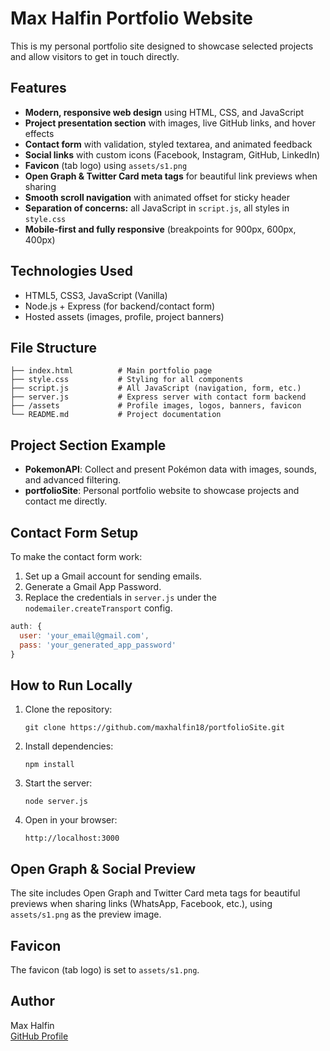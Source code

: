 # Max Halfin Portfolio Website

This is my personal portfolio site designed to showcase selected projects and allow visitors to get in touch directly.

## Features

- **Modern, responsive web design** using HTML, CSS, and JavaScript
- **Project presentation section** with images, live GitHub links, and hover effects
- **Contact form** with validation, styled textarea, and animated feedback
- **Social links** with custom icons (Facebook, Instagram, GitHub, LinkedIn)
- **Favicon** (tab logo) using `assets/s1.png`
- **Open Graph & Twitter Card meta tags** for beautiful link previews when sharing
- **Smooth scroll navigation** with animated offset for sticky header
- **Separation of concerns:** all JavaScript in `script.js`, all styles in `style.css`
- **Mobile-first and fully responsive** (breakpoints for 900px, 600px, 400px)

## Technologies Used

- HTML5, CSS3, JavaScript (Vanilla)
- Node.js + Express (for backend/contact form)
- Hosted assets (images, profile, project banners)

## File Structure

```
├── index.html          # Main portfolio page
├── style.css           # Styling for all components
├── script.js           # All JavaScript (navigation, form, etc.)
├── server.js           # Express server with contact form backend
├── /assets             # Profile images, logos, banners, favicon
└── README.md           # Project documentation
```

## Project Section Example

- **PokemonAPI**: Collect and present Pokémon data with images, sounds, and advanced filtering.
- **portfolioSite**: Personal portfolio website to showcase projects and contact me directly.

## Contact Form Setup

To make the contact form work:
1. Set up a Gmail account for sending emails.
2. Generate a Gmail App Password.
3. Replace the credentials in `server.js` under the `nodemailer.createTransport` config.

```js
auth: {
  user: 'your_email@gmail.com',
  pass: 'your_generated_app_password'
}
```

## How to Run Locally

1. Clone the repository:
   ```
   git clone https://github.com/maxhalfin18/portfolioSite.git
   ```
2. Install dependencies:
   ```
   npm install
   ```
3. Start the server:
   ```
   node server.js
   ```
4. Open in your browser:
   ```
   http://localhost:3000
   ```

## Open Graph & Social Preview

The site includes Open Graph and Twitter Card meta tags for beautiful previews when sharing links (WhatsApp, Facebook, etc.), using `assets/s1.png` as the preview image.

## Favicon

The favicon (tab logo) is set to `assets/s1.png`.

## Author

Max Halfin  
[GitHub Profile](https://github.com/maxhalfin18)
